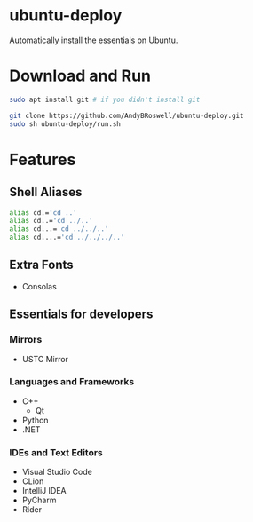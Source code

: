 # ubuntu-deploy
Automatically install the essentials on Ubuntu.

# Download and Run
```bash
sudo apt install git # if you didn't install git

git clone https://github.com/AndyBRoswell/ubuntu-deploy.git
sudo sh ubuntu-deploy/run.sh
```

# Features

## Shell Aliases

```bash
alias cd.='cd ..'
alias cd..='cd ../..'
alias cd...='cd ../../..'
alias cd....='cd ../../../..'
```

## Extra Fonts

- Consolas

## Essentials for developers

### Mirrors
- USTC Mirror

### Languages and Frameworks
- C++
  - Qt
- Python
- .NET

### IDEs and Text Editors
- Visual Studio Code
- CLion
- IntelliJ IDEA
- PyCharm
- Rider
